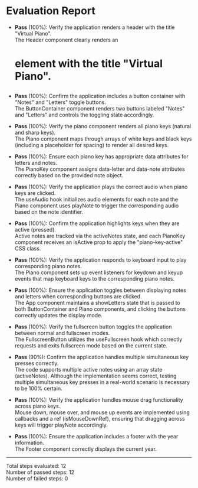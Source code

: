 # Evaluation Report

- **Pass** (100%): Verify the application renders a header with the title "Virtual Piano".  
  The Header component clearly renders an <h1> element with the title "Virtual Piano".

- **Pass** (100%): Confirm the application includes a button container with "Notes" and "Letters" toggle buttons.  
  The ButtonContainer component renders two buttons labeled "Notes" and "Letters" and controls the toggling state accordingly.

- **Pass** (100%): Verify the piano component renders all piano keys (natural and sharp keys).  
  The Piano component maps through arrays of white keys and black keys (including a placeholder for spacing) to render all desired keys.

- **Pass** (100%): Ensure each piano key has appropriate data attributes for letters and notes.  
  The PianoKey component assigns data-letter and data-note attributes correctly based on the provided note object.

- **Pass** (100%): Verify the application plays the correct audio when piano keys are clicked.  
  The useAudio hook initializes audio elements for each note and the Piano component uses playNote to trigger the corresponding audio based on the note identifier.

- **Pass** (100%): Confirm the application highlights keys when they are active (pressed).  
  Active notes are tracked via the activeNotes state, and each PianoKey component receives an isActive prop to apply the "piano-key-active" CSS class.

- **Pass** (100%): Verify the application responds to keyboard input to play corresponding piano notes.  
  The Piano component sets up event listeners for keydown and keyup events that map keyboard keys to the corresponding piano notes.

- **Pass** (100%): Ensure the application toggles between displaying notes and letters when corresponding buttons are clicked.  
  The App component maintains a showLetters state that is passed to both ButtonContainer and Piano components, and clicking the buttons correctly updates the display mode.

- **Pass** (100%): Verify the fullscreen button toggles the application between normal and fullscreen modes.  
  The FullscreenButton utilizes the useFullscreen hook which correctly requests and exits fullscreen mode based on the current state.

- **Pass** (90%): Confirm the application handles multiple simultaneous key presses correctly.  
  The code supports multiple active notes using an array state (activeNotes). Although the implementation seems correct, testing multiple simultaneous key presses in a real-world scenario is necessary to be 100% certain.

- **Pass** (100%): Verify the application handles mouse drag functionality across piano keys.  
  Mouse down, mouse over, and mouse up events are implemented using callbacks and a ref (isMouseDownRef), ensuring that dragging across keys will trigger playNote accordingly.

- **Pass** (100%): Ensure the application includes a footer with the year information.  
  The Footer component correctly displays the current year.

---

Total steps evaluated: 12  
Number of passed steps: 12  
Number of failed steps: 0